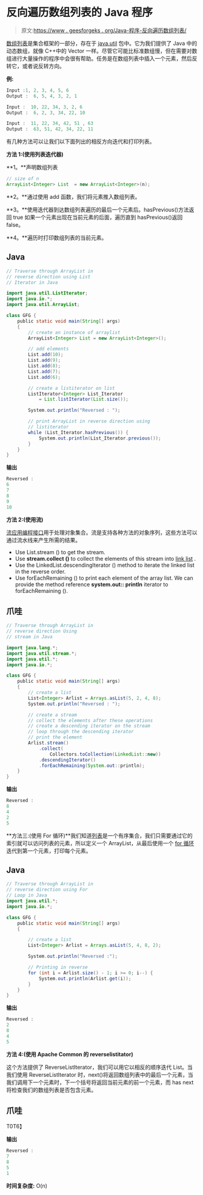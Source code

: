# 反向遍历数组列表的 Java 程序

> 原文:[https://www . geesforgeks . org/Java-程序-反向遍历数组列表/](https://www.geeksforgeeks.org/java-program-to-traverse-through-arraylist-in-reverse-direction/)

[数组列表](https://www.geeksforgeeks.org/arraylist-in-java/)是集合框架的一部分，存在于 [java.util](https://www.geeksforgeeks.org/java-util-package-java/) 包中。它为我们提供了 Java 中的动态数组，就像 C++中的 Vector 一样。尽管它可能比标准数组慢，但在需要对数组进行大量操作的程序中会很有帮助。任务是在数组列表中插入一个元素，然后反转它，或者说反转方向。

**例:**

```java
Input :1, 2, 3, 4, 5, 6 
Output :  6, 5, 4, 3, 2, 1 

Input :  10, 22, 34, 3, 2, 6
Output :  6, 2, 3, 34, 22, 10 

Input :  11, 22, 34, 42, 51 , 63
Output :  63, 51, 42, 34, 22, 11
```

有几种方法可以让我们以下面列出的相反方向迭代和打印列表。

**方法 1:(使用列表迭代器)**

**1。**声明数组列表

```java
// size of n
ArrayList<Integer> List  = new ArrayList<Integer>(n);
```

**2。**通过使用 add 函数，我们将元素推入数组列表。

**3。**使用迭代器到达数组列表遍历的最后一个元素后。hasPrevious()方法返回 true 如果一个元素出现在当前元素的后面，遍历直到 hasPrevious()返回 false。

**4。**遍历时打印数组列表的当前元素。

## Java

```java
// Traverse through ArrayList in 
// reverse direction using List 
// Iterator in Java

import java.util.ListIterator;
import java.io.*;
import java.util.ArrayList;

class GFG {
    public static void main(String[] args)
    {
        // create an instance of arraylist
        ArrayList<Integer> List = new ArrayList<Integer>();

        // add elements
        List.add(10);
        List.add(9);
        List.add(8);
        List.add(7);
        List.add(6);

        // create a listiterator on list
        ListIterator<Integer> List_Iterator
            = List.listIterator(List.size());

        System.out.println("Reversed : ");

        // print ArrayList in reverse direction using
        // listiterator
        while (List_Iterator.hasPrevious()) {
            System.out.println(List_Iterator.previous());
        }
    }
}
```

**输出**

```java
Reversed : 
6
7
8
9
10
```

**方法 2:(使用流)**

[流应用编程接口](https://www.geeksforgeeks.org/stream-in-java/)用于处理对象集合。流是支持各种方法的对象序列，这些方法可以通过流水线来产生所需的结果。

*   Use List.stream () to get the stream.
*   Use **stream.collect ()** to collect the elements of this stream into [link list](https://www.geeksforgeeks.org/linked-list-in-java/) .
*   Use the LinkedList.descendingIterator () method to iterate the linked list in the reverse order.
*   Use forEachRemaining () to print each element of the array list. We can provide the method reference **system.out:: println** iterator to forEachRemaining ().

## 爪哇

```java
// Traverse through ArrayList in
// reverse direction Using
// stream in Java

import java.lang.*;
import java.util.stream.*;
import java.util.*;
import java.io.*;

class GFG {
    public static void main(String[] args)
    {
        // create a list
        List<Integer> Arlist = Arrays.asList(5, 2, 4, 8);
        System.out.println("Reversed : ");

        // create a stream
        // collect the elements after these operations
        // create a descending iterator on the stream
        // loop through the descending iterator
        // print the element
        Arlist.stream()
            .collect(
                Collectors.toCollection(LinkedList::new))
            .descendingIterator()
            .forEachRemaining(System.out::println);
    }
}
```

**输出**

```java
Reversed : 
8
4
2
5
```

**方法三:(使用 For 循环)**我们知道[列表](https://www.geeksforgeeks.org/list-interface-java-examples/)是一个有序集合，我们只需要通过它的索引就可以访问列表的元素，所以定义一个 ArrayList，从最后使用一个 [for 循环](https://www.geeksforgeeks.org/java-for-loop-with-examples/)迭代到第一个元素，打印每个元素。

## Java

```java
// Traverse through ArrayList in
// reverse direction using For
// Loop in Java
import java.util.*;
import java.io.*;

class GFG {
    public static void main(String[] args)
    {

        // create a list
        List<Integer> Arlist = Arrays.asList(5, 4, 8, 2);

        System.out.println("Reversed :");

        // Printing in reverse
        for (int i = Arlist.size() - 1; i >= 0; i--) {
            System.out.println(Arlist.get(i));
        }
    }
}
```

**输出**

```java
Reversed :
2
8
4
5
```

**方法 4:(使用 Apache Common 的 reverselistitator)**

这个方法提供了 ReverseListIterator，我们可以用它以相反的顺序迭代 List。当我们使用 ReverseListIterator 时，next()将返回数组列表中的最后一个元素，当我们调用下一个元素时，下一个括号将返回当前元素的前一个元素，而 has next 将检查我们的数组列表是否包含元素。

## 爪哇

T0T6】

**输出**

```java
Reversed :
7
8
5
1
```

**时间复杂度:** O(n)